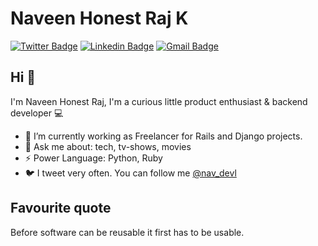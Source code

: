 # Naveen Honest Raj K
[![Twitter Badge](https://img.shields.io/badge/-@nav_devl-1ca0f1?style=flat-square&labelColor=1ca0f1&logo=twitter&logoColor=white&link=https://twitter.com/nav_devl)](https://twitter.com/nav_devl) [![Linkedin Badge](https://img.shields.io/badge/-naveenhonestraj-blue?style=flat-square&logo=Linkedin&logoColor=white&link=https://www.linkedin.com/in/naveenhonestraj/)](https://www.linkedin.com/in/naveenhonestraj/) [![Gmail Badge](https://img.shields.io/badge/-naveendurai19@gmail.com-c14438?style=flat-square&logo=Gmail&logoColor=white&link=mailto:naveendurai19@gmail.com)](mailto:naveendurai19@gmail.com)

## Hi 👋
I'm Naveen Honest Raj, I'm a curious little product enthusiast & backend developer 💻 

- 🌱  I’m currently working as Freelancer for Rails and Django projects.
- 💬  Ask me about: tech, tv-shows, movies
-  ⚡  Power Language: Python, Ruby
-  🐦 I tweet very often. You can follow me [@nav_devl](https://twitter.com/nav_devl)

## Favourite quote
Before software can be reusable it first has to be usable.
